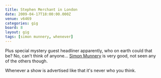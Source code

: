 ```yaml
---
title: Stephen Merchant in London
date: 2009-04-17T18:00:00.000Z
venue: v6469
categories: gig
board: 8
layout: gig
tags: [simon munnery, whenever]
---
```

Plus special mystery guest headliner apparently, who on earth could that be? No, can't think of anyone... <a href="/wiki/simon+munnery">Simon Munnery</a> is very good, not seen any of the others though.

Whenever a show is advertised like that it's never who you think.